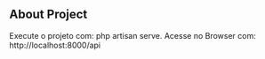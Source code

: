 ## About Project

Execute o projeto com: php artisan serve.
Acesse no Browser com: http://localhost:8000/api
